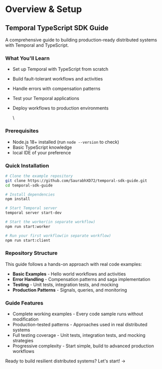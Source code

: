 # Overview & Setup

## Temporal TypeScript SDK Guide <a href="#temporal-typescript-sdk-guide" id="temporal-typescript-sdk-guide"></a>

A comprehensive guide to building production-ready distributed systems with Temporal and TypeScript.

### What You'll Learn <a href="#what-youll-learn" id="what-youll-learn"></a>

* Set up Temporal with TypeScript from scratch
* Build fault-tolerant workflows and activities
* Handle errors with compensation patterns
* Test your Temporal applications
*   Deploy workflows to production environments

    \


### Prerequisites <a href="#prerequisites" id="prerequisites"></a>

* Node.js 18+ installed (run `node --version` to check)
* Basic TypeScript knowledge
* local IDE of your preference

### Quick Installation <a href="#quick-installation" id="quick-installation"></a>

```bash
# Clone the example repository
git clone https://github.com/SaurabhXD72/temporal-sdk-guide.git
cd temporal-sdk-guide

# Install dependencies
npm install

# Start Temporal server
temporal server start-dev

# Start the worker(in separate workflow)
npm run start:worker

# Run your first workflow(in separate workflow)
npm run start:client

```

### Repository Structure <a href="#repository-structure" id="repository-structure"></a>

This guide follows a hands-on approach with real code examples:

* **Basic Examples** - Hello world workflows and activities
* **Error Handling** - Compensation patterns and saga implementation
* **Testing** - Unit tests, integration tests, and mocking
* **Production Patterns** - Signals, queries, and monitoring

### Guide Features <a href="#what-makes-this-guide-different" id="what-makes-this-guide-different"></a>

* Complete working examples - Every code sample runs without modification
* Production-tested patterns - Approaches used in real distributed systems
* Full testing coverage - Unit tests, integration tests, and mocking strategies
* Progressive complexity - Start simple, build to advanced production workflows

Ready to build resilient distributed systems? Let's start! ->


